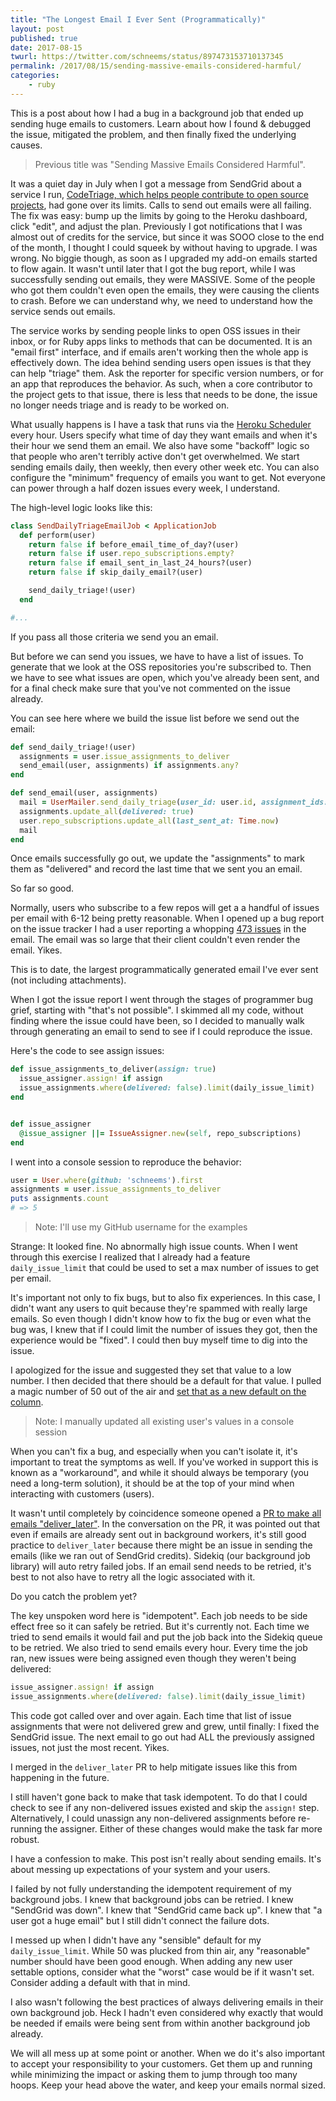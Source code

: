 ```yaml
---
title: "The Longest Email I Ever Sent (Programmatically)"
layout: post
published: true
date: 2017-08-15
twurl: https://twitter.com/schneems/status/897473153710137345
permalink: /2017/08/15/sending-massive-emails-considered-harmful/
categories:
    - ruby
---
```


This is a post about how I had a bug in a background job that ended up sending huge emails to customers. Learn about how I found & debugged the issue, mitigated the problem, and then finally fixed the underlying causes.

> Previous title was "Sending Massive Emails Considered Harmful".

It was a quiet day in July when I got a message from SendGrid about a service I run, [CodeTriage, which helps people contribute to open source projects](https://www.codetriage.com), had gone over its limits. Calls to send out emails were all failing. The fix was easy: bump up the limits by going to the Heroku dashboard, click "edit", and adjust the plan. Previously I got notifications that I was almost out of credits for the service, but since it was SOOO close to the end of the month, I thought I could squeek by without having to upgrade. I was wrong. No biggie though, as soon as I upgraded my add-on emails started to flow again. It wasn't until later that I got the bug report, while I was successfully sending out emails, they were MASSIVE. Some of the people who got them couldn't even open the emails, they were causing the clients to crash. Before we can understand why, we need to understand how the service sends out emails.

The service works by sending people links to open OSS issues in their inbox, or for Ruby apps links to methods that can be documented. It is an "email first" interface, and if emails aren't working then the whole app is effectively down. The idea behind sending users open issues is that they can help "triage" them. Ask the reporter for specific version numbers, or for an app that reproduces the behavior. As such, when a core contributor to the project gets to that issue, there is less that needs to be done, the issue no longer needs triage and is ready to be worked on.

What usually happens is I have a task that runs via the [Heroku Scheduler](https://elements.heroku.com/addons/scheduler) every hour. Users specify what time of day they want emails and when it's their hour we send them an email. We also have some "backoff" logic so that people who aren't terribly active don't get overwhelmed. We start sending emails daily, then weekly, then every other week etc. You can also configure the "minimum" frequency of emails you want to get. Not everyone can power through a half dozen issues every week, I understand.

The high-level logic looks like this:

```ruby
class SendDailyTriageEmailJob < ApplicationJob
  def perform(user)
    return false if before_email_time_of_day?(user)
    return false if user.repo_subscriptions.empty?
    return false if email_sent_in_last_24_hours?(user)
    return false if skip_daily_email?(user)

    send_daily_triage!(user)
  end

#...
```

If you pass all those criteria we send you an email.

But before we can send you issues, we have to have a list of issues.  To generate that we look at the OSS repositories you're subscribed to. Then we have to see what issues are open, which you've already been sent, and for a final check make sure that you've not commented on the issue already.

You can see here where we build the issue list before we send out the email:

```ruby
def send_daily_triage!(user)
  assignments = user.issue_assignments_to_deliver
  send_email(user, assignments) if assignments.any?
end

def send_email(user, assignments)
  mail = UserMailer.send_daily_triage(user_id: user.id, assignment_ids: assignments.pluck(:id)).deliver
  assignments.update_all(delivered: true)
  user.repo_subscriptions.update_all(last_sent_at: Time.now)
  mail
end
```

Once emails successfully go out, we update the "assignments" to mark them as "delivered" and record the last time that we sent you an email.

So far so good.

Normally, users who subscribe to a few repos will get a a handful of issues per email with 6-12 being pretty reasonable. When I opened up a bug report on the issue tracker I had a user reporting a whopping [473 issues](https://github.com/codetriage/codetriage/issues/600) in the email. The email was so large that their client couldn't even render the email. Yikes.

This is to date, the largest programmatically generated email I've ever sent (not including attachments).

When I got the issue report I went through the stages of programmer bug grief, starting with "that's not possible". I skimmed all my code, without finding where the issue could have been, so I decided to manually walk through generating an email to send to see if I could reproduce the issue.

Here's the code to see assign issues:

```ruby
def issue_assignments_to_deliver(assign: true)
  issue_assigner.assign! if assign
  issue_assignments.where(delivered: false).limit(daily_issue_limit)
end


def issue_assigner
  @issue_assigner ||= IssueAssigner.new(self, repo_subscriptions)
end
```

I went into a console session to reproduce the behavior:


```ruby
user = User.where(github: 'schneems').first
assignments = user.issue_assignments_to_deliver
puts assignments.count
# => 5
```

> Note: I'll use my GitHub username for the examples

Strange: It looked fine. No abnormally high issue counts. When I went through this exercise I realized that I already had a feature `daily_issue_limit` that could be used to set a max number of issues to get per email.

It's important not only to fix bugs, but to also fix experiences. In this case, I didn't want any users to quit because they're spammed with really large emails. So even though I didn't know how to fix the bug or even what the bug was, I knew that if I could limit the number of issues they got, then the experience would be "fixed". I could then buy myself time to dig into the issue.

I apologized for the issue and suggested they set that value to a low number. I then decided that there should be a default for that value. I pulled a magic number of 50 out of the air and [set that as a new default on the column](https://github.com/codetriage/codetriage/pull/601).

> Note: I manually updated all existing user's values in a console session

When you can't fix a bug, and especially when you can't isolate it, it's important to treat the symptoms as well. If you've worked in support this is known as a "workaround", and while it should always be temporary (you need a long-term solution), it should be at the top of your mind when interacting with customers (users).

It wasn't until completely by coincidence someone opened a [PR to make all emails "deliver_later"](https://github.com/codetriage/codetriage/pull/602). In the conversation on the PR, it was pointed out that even if emails are already sent out in background workers, it's still good practice to `deliver_later` because there might be an issue in sending the emails (like we ran out of SendGrid credits). Sidekiq (our background job library) will auto retry failed jobs. If an email send needs to be retried, it's best to not also have to retry all the logic associated with it.

Do you catch the problem yet?

The key unspoken word here is "idempotent". Each job needs to be side effect free so it can safely be retried. But it's currently not. Each time we tried to send emails it would fail and put the job back into the Sidekiq queue to be retried. We also tried to send emails every hour. Every time the job ran, new issues were being assigned even though they weren't being delivered:

```ruby
issue_assigner.assign! if assign
issue_assignments.where(delivered: false).limit(daily_issue_limit)
```

This code got called over and over again. Each time that list of issue assignments that were not delivered grew and grew, until finally: I fixed the SendGrid issue. The next email to go out had ALL the previously assigned issues, not just the most recent. Yikes.

I merged in the `deliver_later` PR to help mitigate issues like this from happening in the future.

I still haven't gone back to make that task idempotent. To do that I could check to see if any non-delivered issues existed and skip the `assign!` step. Alternatively, I could unassign any non-delivered assignments before re-running the assigner. Either of these changes would make the task far more robust.

I have a confession to make. This post isn't really about sending emails. It's about messing up expectations of your system and your users.

I failed by not fully understanding the idempotent requirement of my background jobs. I knew that background jobs can be retried. I knew "SendGrid was down". I knew that "SendGrid came back up". I knew that "a user got a huge email" but I still didn't connect the failure dots.

I messed up when I didn't have any "sensible" default for my `daily_issue_limit`. While 50 was plucked from thin air, any "reasonable" number should have been good enough. When adding any new user settable options, consider what the "worst" case would be if it wasn't set. Consider adding a default with that in mind.

I also wasn't following the best practices of always delivering emails in their own background job. Heck I hadn't even considered why exactly that would be needed if emails were being sent from within another background job already.

We will all mess up at some point or another. When we do it's also important to accept your responsibility to your customers. Get them up and running while minimizing the impact or asking them to jump through too many hoops. Keep your head above the water, and keep your emails normal sized.


